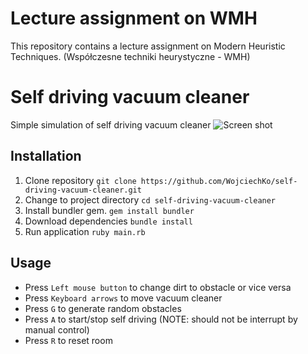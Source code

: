 # Lecture assignment on WMH
This repository contains a lecture assignment on Modern Heuristic Techniques. (Współczesne techniki heurystyczne - WMH)

# Self driving vacuum cleaner

Simple simulation of self driving vacuum cleaner
![Screen shot](https://raw.githubusercontent.com/WojciechKo/self-driving-vacuum-cleaner/master/img/screen.png "Screen shot")

## Installation
1. Clone repository `git clone https://github.com/WojciechKo/self-driving-vacuum-cleaner.git`
2. Change to project directory `cd self-driving-vacuum-cleaner`
3. Install bundler gem. `gem install bundler`
4. Download dependencies `bundle install`
5. Run application `ruby main.rb`

## Usage
- Press `Left mouse button` to change dirt to obstacle or vice versa
- Press `Keyboard arrows` to move vacuum cleaner
- Press `G` to generate random obstacles
- Press `A` to start/stop self driving (NOTE: should not be interrupt by manual control)
- Press `R` to reset room
